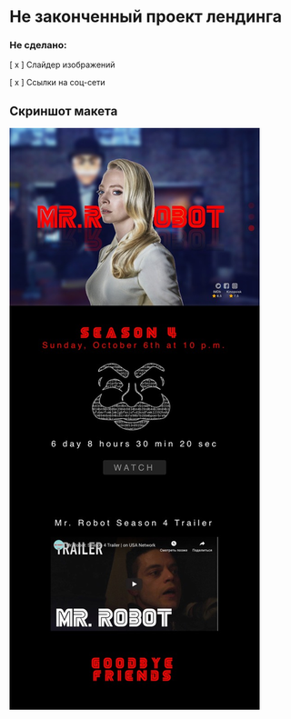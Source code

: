 # Не законченный проект лендинга

### Не сделано:
[ x ] Слайдер изображений

[ x ] Ссылки на соц-сети

## Скриншот макета
![1](https://github.com/LilExi/example-mrrobot-spa/blob/master/src/assets/IMAGE%202019-09-14%2004:46:59.jpg?raw=true)

